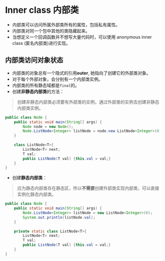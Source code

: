 # Inner class 内部类
* 内部类可以访问所属外部类所有的属性，包括私有属性。
* 内部类对同一个包中其他的类隐藏起来。
* 当想定义一个回调函数并不想写大量代码时，可以使用 anonymous inner class (匿名内部类)进行实现。

## 内部类访问对象状态
* 内部类的对象总有一个隐式的引用**outer**, 她指向了创建它的外部类对象。
* 对于每个外部对象，会分别有一个内部类实例。
* 内部类的所有静态域都是`final`的。
* 创建**非静态内部类**的方法：
> 创建非静态内部类必须要有外部类的实例，通过外部类的实例去创建非静态内部类实例。
```Java
public class Node {
	public static void main(String[] args) {
		Node node = new Node();
		Node.ListNode<Integer> listNode = node.new ListNode<Integer>(0);
	}
	
	class ListNode<T>{
		ListNode<T> next;
		T val;
		public ListNode(T val) {this.val = val;}
	}
}
```
* 创建**静态内部类**：
> 应为静态内部类存在静态区，所以**不需要**创建外部类实现内部类，可以直接实例化静态内部类。
```Java
public class Node {
	public static void main(String[] args) {
		Node.ListNode<Integer> listNode = new ListNode<Integer>(0);
		System.out.println(listNode.val);
	}
	
	private static class ListNode<T>{
		ListNode<T> next;
		T val;
		public ListNode(T val) {this.val = val;}
	}
}
```